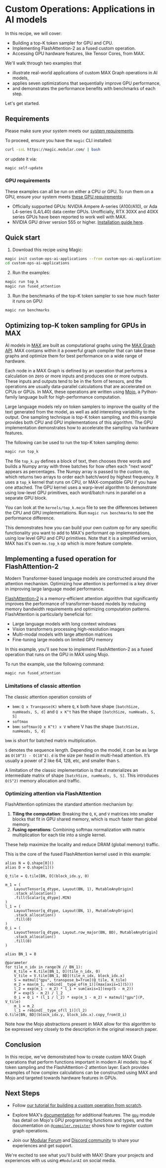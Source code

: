# Custom Operations: Applications in AI models

In this recipe, we will cover:

* Building a top-K token sampler for GPU and CPU.
* Implementing FlashAttention-2 as a fused custom operation.
* Accessing GPU hardware features, like Tensor Cores, from MAX.

We'll walk through two examples that

* illustrate real-world applications of custom MAX Graph operations in AI
  models,
* applies seven optimizations that sequentially improve GPU performance,
* and demonstrates the performance benefits with benchmarks of each step.

Let's get started.

## Requirements

Please make sure your system meets our
[system requirements](https://docs.modular.com/max/get-started).

To proceed, ensure you have the `magic` CLI installed:

```bash
curl -ssL https://magic.modular.com/ | bash
```

or update it via:

```bash
magic self-update
```

### GPU requirements

These examples can all be run on either a CPU or GPU. To run them on a GPU,
ensure your system meets
[these GPU requirements](https://docs.modular.com/max/faq/#gpu-requirements):

* Officially supported GPUs: NVIDIA Ampere A-series (A100/A10), or Ada
  L4-series (L4/L40) data center GPUs. Unofficially, RTX 30XX and 40XX series
  GPUs have been reported to work well with MAX.
* NVIDIA GPU driver version 555 or higher. [Installation guide here](https://www.nvidia.com/download/index.aspx).

## Quick start

1. Download this recipe using Magic:

```bash
magic init custom-ops-ai-applications --from custom-ops-ai-applications
cd custom-ops-ai-applications
```

2. Run the examples:

```bash
magic run top_k
magic run fused_attention
```

3. Run the benchmarks of the top-K token sampler to sse how much faster it
runs on GPU:

```bash
magic run benchmarks
```

## Optimizing top-K token sampling for GPUs in MAX

AI models in [MAX](https://docs.modular.com/max/intro) are built as
computational graphs using the
[MAX Graph API](https://docs.modular.com/max/tutorials/get-started-with-max-graph-in-python).
MAX contains within it a powerful graph compiler that can take these graphs
and optimize them for best performance on a wide range of hardware.

Each node in a MAX Graph is defined by an operation that performs a calculation
on zero or more inputs and produces one or more outputs. These inputs and
outputs tend to be in the form of tensors, and the operations are usually
data-parallel calculations that are accelerated on CPUs or GPUs. In MAX,
these operations are written using [Mojo](https://docs.modular.com/mojo/manual/),
a Python-family language built for high-performance computation.

Large language models rely on token samplers to improve the quality of the text
generated from the model, as well as add interesting variability to the output.
One sampling technique is top-K token sampling, and this example provides both
CPU and GPU implementations of this algorithm. The GPU implementation
demonstrates how to accelerate the sampling via hardware features.

The following can be used to run the top-K token sampling demo:

```bash
magic run top_k
```

The file `top_k.py` defines a block of text, then chooses three words and
builds a Numpy array with three batches for how often each "next word" appears
as percentages. The Numpy array is passed to the custom op, which returns two
arrays to order each batch/word by highest frequency. It uses a `top_k` kernel
that runs on CPU, or MAX-compatible GPU if you have one attached. The GPU kernel
uses a warp-level algorithm to demonstrate using low-level GPU primitives, each
word/batch runs in parallel on a separate GPU block.

You can look at the `kernels/top_k.mojo` file to see the differences between the
CPU and GPU implementations. Run `magic run benchmarks` to see the performance
difference.

This demonstrates how you can build your own custom op for any specific
functionality you want to add to MAX's performant op implementations, using low
level GPU and CPU primitives. Note that it is a simplified version, MAX has it's
own `mo.top_k` op which is more feature complete.

## Implementing a fused operation for FlashAttention-2

Modern Transformer-based language models are constructed around the attention
mechanism. Optimizing how attention is performed is a key driver in improving
large language model performance.

[FlashAttention-2](https://arxiv.org/abs/2307.08691) is a memory-efficient
attention algorithm that significantly improves the performance of
transformer-based models by reducing memory bandwidth requirements and
optimizing computation patterns.  FlashAttention is particularly beneficial
for:

- Large language models with long context windows
- Vision transformers processing high-resolution images
- Multi-modal models with large attention matrices
- Fine-tuning large models on limited GPU memory

In this example, you'll see how to implement FlashAttention-2 as a fused
operation that runs on the GPU in MAX using Mojo.

To run the example, use the following command:

```bash
magic run fused_attention
```

### Limitations of classic attention

The classic attention operation consists of

- `bmm`: `Q x Transpose(K)`
    where `Q`, `K` both have shape `[batchSize, numHeads, S, d]`
    and `Q x K^t` has the shape `[batchSize, numHeads, S, S]`
- `softmax`
- `bmm`: `softmax(Q x K^t) x V`
    where V has the shape `[batchSize, numHeads, S, d]`

`bmm` is short for batched matrix multiplication.

`S` denotes the sequence length. Depending on the model, it can be as large as
`O(10^3) - O(10^4)`. `d` is the size per head in multi-head attention. It’s
usually a power of 2 like 64, 128, etc, and smaller than `S`.

A limitation of the classic implementation is that it materializes an
intermediate matrix of shape `[batchSize, numHeads, S, S]`. This introduces
`O(S^2)` memory allocation and traffic.

### Optimizing attention via FlashAttention

FlashAttention optimizes the standard attention mechanism by:

1. **Tiling the computation**: Breaking the `Q`, `K`, and `V` matrices into
  smaller blocks that fit in GPU shared memory, which is much faster than
  global memory.
2. **Fusing operations**: Combining softmax normalization with matrix
  multiplication for each tile into a single kernel.

These help maximize the locality and reduce DRAM (global memory) traffic.

This is the core of the fused FlashAttention kernel used in this example:

```mojo
alias N = Q.shape[0]()
alias D = Q.shape[1]()

Q_tile = Q.tile[BN, D](block_idx.y, 0)

m_1 = (
    LayoutTensor[q_dtype, Layout(BN, 1), MutableAnyOrigin]
    .stack_allocation()
    .fill(Scalar[q_dtype].MIN)
)
l_1 = (
    LayoutTensor[q_dtype, Layout(BN, 1), MutableAnyOrigin]
    .stack_allocation()
    .fill(0)
)
O_i = (
    LayoutTensor[q_dtype, Layout.row_major(BN, BD), MutableAnyOrigin]
    .stack_allocation()
    .fill(0)
)

alias BN_1 = 8

@parameter
for tile_n_idx in range(N // BN_1):
    K_tile = K.tile[BN_1, D](tile_n_idx, 0)
    V_tile = V.tile[BN_1, BD](tile_n_idx, block_idx.x)
    S = matmul["gpu", transpose_b=True](Q_tile, K_tile)
    m_2 = max(m_1, rebind[__type_of(m_1)](max[axis=1](S)))
    l_2 = exp(m_1 - m_2) * l_1 + sum[axis=1](exp(S - m_2))
    P = exp(S - m_2) / l_2
    O_i = O_i * (l_1 / l_2) * exp(m_1 - m_2) + matmul["gpu"](P, V_tile)
    m_1 = m_2
    l_1 = rebind[__type_of(l_1)](l_2)
O.tile[BN, BD](block_idx.y, block_idx.x).copy_from(O_i)
```

Note how the Mojo abstractions present in MAX allow for this algorithm to be
expressed very closely to the description in the original research paper.

## Conclusion

In this recipe, we've demonstrated how to create custom MAX Graph operations
that perform functions important in modern AI models: top-K token sampling and
the FlashAttention-2 attention layer. Each provides examples of how complex
calculations can be constructed using MAX and Mojo and targeted towards
hardware features in GPUs.

## Next Steps

* Follow [our tutorial for building a custom operation from scratch](https://docs.modular.com/max/tutorials/build-custom-ops).

* Explore MAX's [documentation](https://docs.modular.com/max/) for additional
  features. The [`gpu`](https://docs.modular.com/mojo/stdlib/gpu/) module has
  detail on Mojo's GPU programming functions and types, and the documentation
  on [`@compiler.register`](https://docs.modular.com/max/api/mojo-decorators/compiler-register/)
  shows how to register custom graph operations.

* Join our [Modular Forum](https://forum.modular.com/) and [Discord community](https://discord.gg/modular) to share your experiences and get support.

We're excited to see what you'll build with MAX! Share your projects and experiences with us using `#ModularAI` on social media.
